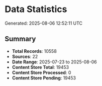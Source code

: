 # Data Statistics

Generated: 2025-08-06 12:52:11 UTC

## Summary

- **Total Records**: 10558
- **Sources**: 22
- **Date Range**: 2025-07-23 to 2025-08-06
- **Content Store Total**: 19453
- **Content Store Processed**: 0
- **Content Store Pending**: 19453
